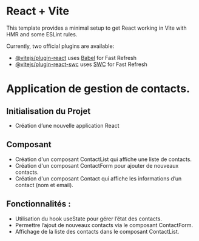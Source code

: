 # React + Vite

This template provides a minimal setup to get React working in Vite with HMR and some ESLint rules.

Currently, two official plugins are available:

- [@vitejs/plugin-react](https://github.com/vitejs/vite-plugin-react/blob/main/packages/plugin-react/README.md) uses [Babel](https://babeljs.io/) for Fast Refresh
- [@vitejs/plugin-react-swc](https://github.com/vitejs/vite-plugin-react-swc) uses [SWC](https://swc.rs/) for Fast Refresh


# Application de gestion de contacts.

 
## Initialisation du Projet
  - Création d’une nouvelle application React

## Composant
  -  Création d'un composant ContactList qui affiche une liste de contacts.
  -  Création d'un composant ContactForm pour ajouter de nouveaux contacts.
  -  Création d'un composant Contact qui affiche les informations d’un contact (nom et email).

## Fonctionnalités :
  -  Utilisation du hook useState pour gérer l’état des contacts.
  -  Permettre l’ajout de nouveaux contacts via le composant ContactForm.
  -  Affichage de la liste des contacts dans le composant ContactList.
